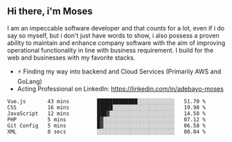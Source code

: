 ## Hi there, i'm Moses

I am an impeccable software developer and that counts for a lot, even if i do say so myself, but i don't just have words to show, i also possess a proven ability to maintain and enhance company software with the aim of improving operational functionality in line with business requirement. I build for the web and businesses with my favorite stacks.
- ⚡ Finding my way into backend and Cloud Services (Primarily AWS and GoLang)
- Acting Professional on LinkedIn: https://linkedin.com/in/adebayo-moses

<!--START_SECTION:waka-->

```text
Vue.js       43 mins         █████████████░░░░░░░░░░░░   51.70 %
CSS          16 mins         █████░░░░░░░░░░░░░░░░░░░░   19.98 %
JavaScript   12 mins         ███▓░░░░░░░░░░░░░░░░░░░░░   14.58 %
PHP          5 mins          █▓░░░░░░░░░░░░░░░░░░░░░░░   07.12 %
Git Config   5 mins          █▓░░░░░░░░░░░░░░░░░░░░░░░   06.58 %
XML          0 secs          ░░░░░░░░░░░░░░░░░░░░░░░░░   00.04 %
```

<!--END_SECTION:waka-->
